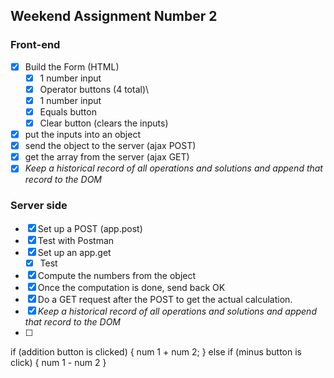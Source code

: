## Weekend Assignment Number 2

### Front-end

- [x] Build the Form (HTML)
  - [x] 1 number input
  - [x] Operator buttons (4 total)\
  - [x] 1 number input
  - [x] Equals button
  - [x] Clear button (clears the inputs)
- [x] put the inputs into an object
- [x] send the object to the server (ajax POST)
- [x] get the array from the server (ajax GET)
- [x] _Keep a historical record of all operations and solutions and append that record to the DOM_

### Server side

- [x] Set up a POST (app.post)
- [x] Test with Postman
- [x] Set up an app.get
  - [x] Test
- [x] Compute the numbers from the object
- [x] Once the computation is done, send back OK
- [x] Do a GET request after the POST to get the actual calculation.
- [x] _Keep a historical record of all operations and solutions and append that record to the DOM_
- [ ]

if (addition button is clicked) {
num 1 + num 2;
}
else if (minus button is click) {
num 1 - num 2
}
